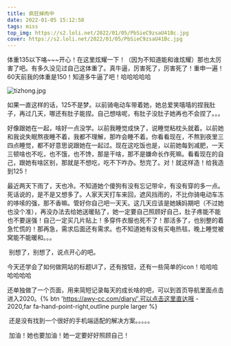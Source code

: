 ```yaml
---
title: 疯狂掉肉中
date: 2022-01-05 15:12:58
tags: miss
top_img: https://s2.loli.net/2022/01/05/PbSieC9zsaU41Bc.jpg
cover: https://s2.loli.net/2022/01/05/PbSieC9zsaU41Bc.jpg
---
```


​		体重135以下咯~~~开心！在这里炫耀一下！（因为不知道能和谁炫耀）那也太厉害了吧。有多久没见过自己这体重了。真牛逼，厉害死了，厉害死了！重申一遍！60天前我的体重是150！知道多牛逼了吧！哈哈哈哈哈

![tizhong.jpg](https://s2.loli.net/2022/01/05/PbSieC9zsaU41Bc.jpg)

​		如果一直这样的话，125不是梦。以前骑电动车带着她，她总爱笑嘻嘻的捏我肚子，再过几天，哪还有肚子能捏。自己想啥呢，有肚子没肚子她再也不会捏了。。。

​		好像跟她在一起，啥好一点没学。以前我睡觉成快了，说睡觉粘枕头就着。以前她和我说失眠熬夜睡不着，我都不理解，那咋会睡不着。你看看现在，不熬到夜里三四点睡觉，都不好意思说跟她在一起过。现在这吃饭也是，以前她每到减肥，一天三顿啥也不吃，也不饿，也不馋，那是干啥，那不是嫌命长作死嘛。看看现在的自己，跟她有啥区别，那就是不想吃，吃不下咋办。愁完了。对！就这样造！给我造到125！

​		最近两天下雨了，天也冷。不知道她个傻狗有没有忘记带伞，有没有穿的多一点。死话说的，是不是又想多了。人家天天打车来回，遮风挡雨的，不比你骑电动车冻的哆嗦的强，那不香嘛。管好你自己吧一天天。这几天应该是她姨妈期吧（不过她也没个准），再没办法去给她送暖贴了，她一定要自己照顾好自己，肚子疼能不能也不要逞强！自己一定买几片贴上！多穿件衣服也死不了！那活多了，也别整的着急忙慌的！那再急，需求后面还有需求。也不知道她有没有买电热毯，晚上睡觉被窝能不能暖和。。。

​		别想了，别想了，说点开心的吧。

​		今天还学会了如何做网站的标题UI了，还有按钮，还有一些简单的icon！哈哈哈哈哈哈哈

​		还单独做了一个页面，用来简短记录每天的成长啥的吧，可以到首页导航里面点击进入2020。{% btn 'https://awy-cc.com/diary/',可以点击这里直达哦 - 2020,far fa-hand-point-right,outline purple larger %}

​		还是没有找到一个很好的手机端适配的解决方案。。。。。

​		加油！她也要加油！她一定要好好照顾自己！
